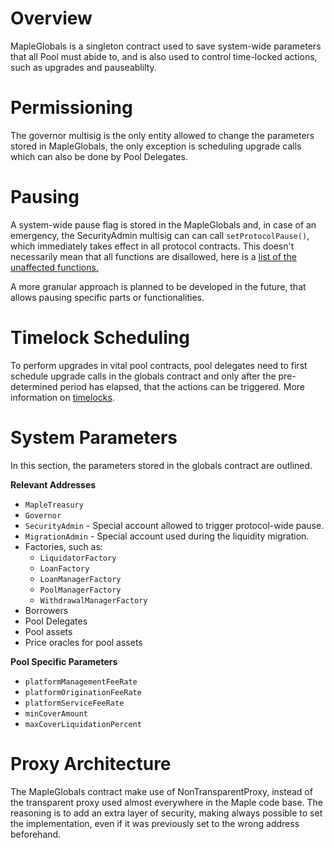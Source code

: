 # Overview

MapleGlobals is a singleton contract used to save system-wide parameters that all Pool must abide to, and is also used to control time-locked actions, such as upgrades and pauseablilty.

# Permissioning

The governor multisig is the only entity allowed to change the parameters stored in MapleGlobals, the only exception is scheduling upgrade calls which can also be done by Pool Delegates.

# Pausing

A system-wide pause flag is stored in the MapleGlobals and, in case of an emergency, the SecurityAdmin multisig can can call `setProtocolPause()`, which immediately takes effect in all protocol contracts. This doesn't necessarily mean that all functions are disallowed, here is a [list of the unaffected functions.](../security/emergency-protocol-pause-function.md)

A more granular approach is planned to be developed in the future, that allows pausing specific parts or functionalities.

# Timelock Scheduling

To perform upgrades in vital pool contracts, pool delegates need to first schedule upgrade calls in the globals contract and only after the pre-determined period has elapsed, that the actions can be triggered. More information on [timelocks](../admin-functions/timelocks.md).

# System Parameters

In this section, the parameters stored in the globals contract are outlined.

**Relevant Addresses**

* `MapleTreasury`
* `Governor`
* `SecurityAdmin` - Special account allowed to trigger protocol-wide pause.
* `MigrationAdmin` - Special account used during the liquidity migration.
* Factories, such as:
  * `LiquidatorFactory`
  * `LoanFactory`
  * `LoanManagerFactory`
  * `PoolManagerFactory`
  * `WithdrawalManagerFactory`
* Borrowers
* Pool Delegates
* Pool assets
* Price oracles for pool assets

**Pool Specific Parameters**

* `platformManagementFeeRate`
* `platformOriginationFeeRate`
* `platformServiceFeeRate`
* `minCoverAmount`
* `maxCoverLiquidationPercent`

# Proxy Architecture

The MapleGlobals contract make use of NonTransparentProxy, instead of the transparent proxy used almost everywhere in the Maple code base. The reasoning is to add an extra layer of security, making always possible to set the implementation, even if it was previously set to the wrong address beforehand.

